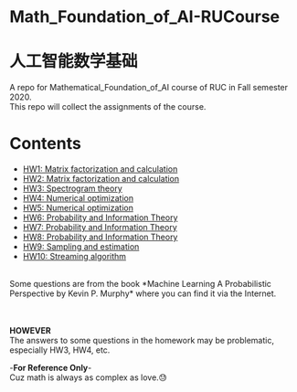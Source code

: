 # Math_Foundation_of_AI-RUCourse
# 人工智能数学基础
A repo for Mathematical_Foundation_of_AI course of RUC in Fall semester 2020.<br>
This repo will collect the assignments of the course.

# Contents
- [HW1: Matrix factorization and calculation](https://github.com/Aman-4-Real/Math_Foundation_of_AI-RUCourse/tree/main/HW1)
- [HW2: Matrix factorization and calculation](https://github.com/Aman-4-Real/Math_Foundation_of_AI-RUCourse/tree/main/HW2)
- [HW3: Spectrogram theory](https://github.com/Aman-4-Real/Math_Foundation_of_AI-RUCourse/tree/main/HW3)
- [HW4: Numerical optimization](https://github.com/Aman-4-Real/Math_Foundation_of_AI-RUCourse/tree/main/HW4)
- [HW5: Numerical optimization](https://github.com/Aman-4-Real/Math_Foundation_of_AI-RUCourse/tree/main/HW5)
- [HW6: Probability and Information Theory](https://github.com/Aman-4-Real/Math_Foundation_of_AI-RUCourse/tree/main/HW6)
- [HW7: Probability and Information Theory](https://github.com/Aman-4-Real/Math_Foundation_of_AI-RUCourse/tree/main/HW7)
- [HW8: Probability and Information Theory](https://github.com/Aman-4-Real/Math_Foundation_of_AI-RUCourse/tree/main/HW8)
- [HW9: Sampling and estimation](https://github.com/Aman-4-Real/Math_Foundation_of_AI-RUCourse/tree/main/HW9)
- [HW10: Streaming algorithm](https://github.com/Aman-4-Real/Math_Foundation_of_AI-RUCourse/tree/main/HW10)
<br>
Some questions are from the book *Machine Learning A Probabilistic Perspective by Kevin P. Murphy* where you can find it via the Internet.

<br><br>
**HOWEVER**<br>
The answers to some questions in the homework may be problematic, especially HW3, HW4, etc.<br>

-**For Reference Only**-<br>
Cuz math is always as complex as love.:sweat:
